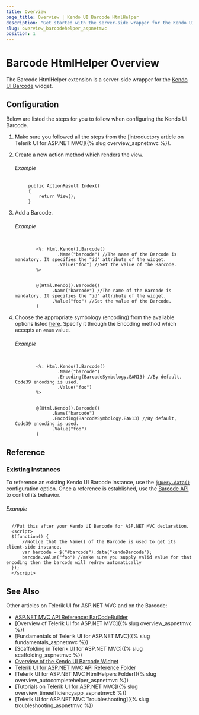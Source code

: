 ```yaml
---
title: Overview
page_title: Overview | Kendo UI Barcode HtmlHelper
description: "Get started with the server-side wrapper for the Kendo UI Barcode widget for ASP.NET MVC."
slug: overview_barcodehelper_aspnetmvc
position: 1
---
```


# Barcode HtmlHelper Overview

The Barcode HtmlHelper extension is a server-side wrapper for the [Kendo UI Barcode](https://demos.telerik.com/kendo-ui/barcode/index) widget.

## Configuration

Below are listed the steps for you to follow when configuring the Kendo UI Barcode.

1. Make sure you followed all the steps from the [introductory article on Telerik UI for ASP.NET MVC]({% slug overview_aspnetmvc %}).

1. Create a new action method which renders the view.

    ###### Example

            public ActionResult Index()
            {
                return View();
            }

1. Add a Barcode.

    ###### Example

    ```tab-ASPX

            <%: Html.Kendo().Barcode()
                    .Name("barcode") //The name of the Barcode is mandatory. It specifies the "id" attribute of the widget.
                    .Value("foo") //Set the value of the Barcode.
            %>
    ```
    ```tab-Razor

            @(Html.Kendo().Barcode()
                  .Name("barcode") //The name of the Barcode is mandatory. It specifies the "id" attribute of the widget.
                  .Value("foo") //Set the value of the Barcode.
            )
    ```

1. Choose the appropriate symbology (encoding) from the available options listed [here](../../../kendo-ui/api/javascript/dataviz/ui/barcode#configuration-type). Specify it through the Encoding method which accepts an `enum` value.

    ###### Example

    ```tab-ASPX

            <%: Html.Kendo().Barcode()
                    .Name("barcode")
                    .Encoding(BarcodeSymbology.EAN13) //By default, Code39 encoding is used.
                    .Value("foo")
            %>
    ```
    ```tab-Razor

            @(Html.Kendo().Barcode()
                  .Name("barcode")
                  .Encoding(BarcodeSymbology.EAN13) //By default, Code39 encoding is used.
                  .Value("foo")
            )
    ```

## Reference

### Existing Instances

To reference an existing Kendo UI Barcode instance, use the [`jQuery.data()`](http://api.jquery.com/jQuery.data/) configuration option. Once a reference is established, use the [Barcode API](../../../kendo-ui/api/javascript/dataviz/ui/barcode#methods) to control its behavior.

###### Example

      //Put this after your Kendo UI Barcode for ASP.NET MVC declaration.
      <script>
      $(function() {
          //Notice that the Name() of the Barcode is used to get its client-side instance.
          var barcode = $("#barcode").data("kendoBarcode");
          barcode.value("foo") //make sure you supply valid value for that encoding then the barcode will redraw automatically
      });
      </script>

## See Also

Other articles on Telerik UI for ASP.NET MVC and on the Barcode:

* [ASP.NET MVC API Reference: BarCodeBuilder](/api/Kendo.Mvc.UI.Fluent/BarcodeBuilder)
* [Overview of Telerik UI for ASP.NET MVC]({% slug overview_aspnetmvc %})
* [Fundamentals of Telerik UI for ASP.NET MVC]({% slug fundamentals_aspnetmvc %})
* [Scaffolding in Telerik UI for ASP.NET MVC]({% slug scaffolding_aspnetmvc %})
* [Overview of the Kendo UI Barcode Widget](http://docs.telerik.com/kendo-ui/controls/barcodes/barcode/overview)
* [Telerik UI for ASP.NET MVC API Reference Folder](/api/Kendo.Mvc/AggregateFunction)
* [Telerik UI for ASP.NET MVC HtmlHelpers Folder]({% slug overview_autocompletehelper_aspnetmvc %})
* [Tutorials on Telerik UI for ASP.NET MVC]({% slug overview_timeefficiencyapp_aspnetmvc6 %})
* [Telerik UI for ASP.NET MVC Troubleshooting]({% slug troubleshooting_aspnetmvc %})
